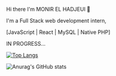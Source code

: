 Hi there I'm MONIR EL HADJEUI 👋

I'm a Full Stack web development intern,

[JavaScript | React | MySQL | Native PHP]

IN PROGRESS...

[![Top Langs](https://github-readme-stats.vercel.app/api/top-langs/?username=monirel-hash&langs_count=8&show_icons=true&theme=transparent)](https://github.com/anuraghazra/github-readme-stats)


![Anurag's GitHub stats](https://github-readme-stats.vercel.app/api?username=monirel-hash&show_icons=true&theme=transparent)
